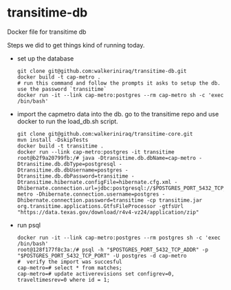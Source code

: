 # transitime-db

Docker file for transitime db



Steps we did to get things kind of running today.

- set up the database
    ```
    git clone git@github.com:walkeriniraq/transitime-db.git
    docker build -t cap-metro .
    # run this command and follow the prompts it asks to setup the db. use the password `transitime`
    docker run -it --link cap-metro:postgres --rm cap-metro sh -c 'exec /bin/bash'
    ```
- import the capmetro data into the db. go to the transitime repo and use docker to run the load_db.sh script.
    ```
    git clone git@github.com:walkeriniraq/transitime-core.git 
    mvn install -DskipTests
    docker build -t transitime .
    docker run --link cap-metro:postgres -it transitime
    root@b2f9a20799fb:/# java -Dtransitime.db.dbName=cap-metro -Dtransitime.db.dbType=postgresql -Dtransitime.db.dbUsername=postgres -Dtransitime.db.dbPassword=transitime -Dtransitime.hibernate.configFile=hibernate.cfg.xml -Dhibernate.connection.url=jdbc:postgresql://$POSTGRES_PORT_5432_TCP_ADDR:$POSTGRES_PORT_5432_TCP_PORT/cap-metro -Dhibernate.connection.username=postgres -Dhibernate.connection.password=transitime -cp transitime.jar org.transitime.applications.GtfsFileProcessor -gtfsUrl "https://data.texas.gov/download/r4v4-vz24/application/zip"
    ```
- run psql
    ```
    docker run -it --link cap-metro:postgres --rm postgres sh -c 'exec /bin/bash'
    root@128f177f8c3a:/# psql -h "$POSTGRES_PORT_5432_TCP_ADDR" -p "$POSTGRES_PORT_5432_TCP_PORT" -U postgres -d cap-metro
    #  verify the import was succesful
    cap-metro=# select * from matches;
    cap-metro=# update activerevisions set configrev=0, traveltimesrev=0 where id = 1;
    ```
